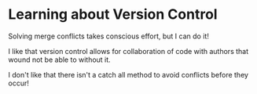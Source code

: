 # Learning about Version Control
Solving merge conflicts takes conscious effort, but I can do it!

I like that version control allows for collaboration of code with authors that wound not be able to without it.

I don't like that there isn't a catch all method to avoid conflicts before they occur!
